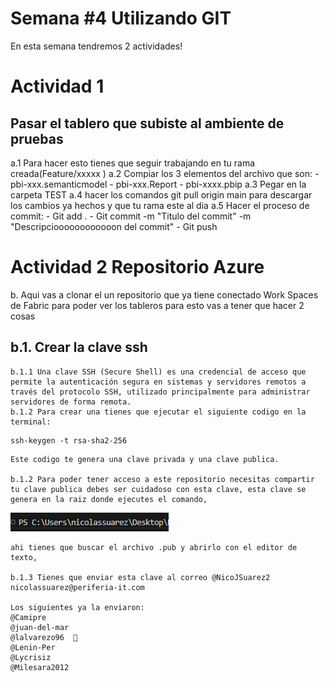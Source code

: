 # Semana #4 Utilizando GIT

En esta semana tendremos 2 actividades!

# Actividad 1

## Pasar el tablero que subiste al ambiente de pruebas

a.1 Para hacer esto tienes que seguir trabajando en tu rama creada(Feature/xxxxx )
a.2 Compiar los 3 elementos del archivo que son: - pbi-xxx.semanticmodel - pbi-xxx.Report - pbi-xxxx.pbip
a.3 Pegar en la carpeta TEST
a.4 hacer los comandos git pull origin main para descargar los cambios ya hechos y que tu rama este al dia
a.5 Hacer el proceso de commit: - Git add . - Git commit -m "Titulo del commit" -m "Descripcioooooooooooon del commit" - Git push

# Actividad 2 Repositorio Azure

b. Aqui vas a clonar el un repositorio que ya tiene conectado Work Spaces de Fabric para poder ver los tableros para esto vas a tener que hacer 2 cosas

## b.1. Crear la clave ssh

    b.1.1 Una clave SSH (Secure Shell) es una credencial de acceso que permite la autenticación segura en sistemas y servidores remotos a través del protocolo SSH, utilizado principalmente para administrar servidores de forma remota.
    b.1.2 Para crear una tienes que ejecutar el siguiente codigo en la terminal:

```
ssh-keygen -t rsa-sha2-256
```

    Este codigo te genera una clave privada y una clave publica.

    b.1.2 Para poder tener acceso a este repositorio necesitas compartir tu clave publica debes ser cuidadoso con esta clave, esta clave se genera en la raiz donde ejecutes el comando,

![alt text](image-1.png)

    ahi tienes que buscar el archivo .pub y abrirlo con el editor de texto,

    b.1.3 Tienes que enviar esta clave al correo @NicoJSuarez2 nicolassuarez@periferia-it.com

    Los siguientes ya la enviaron:
    @Camipre
    @juan-del-mar
    @lalvarezo96  🥇
    @Lenin-Per
    @Lycrisiz
    @Milesara2012
